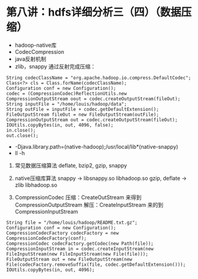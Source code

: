 # 第八讲：hdfs详细分析三（四）（数据压缩）
* hadoop-native库
* CodecCompression
* java反射机制
* zlib，snappy
通过反射完成压缩：
```
String codecClassName = "org.apache.hadoop.io.compress.DefaultCodec";
Class<?> cls = Class.forName(codecClassName);
Configuration conf = new Configuration();
codec = (CompressionCodec)ReflectionUtils.new
CompressionOutputStream oout = codec.createOutputStream(fileOut);
String inputFile = "/home/louis/hadoop/data";
String outFile = inputFile + codec.getDefaultExtension();
FileOutputStream fileOut = new FileOutputStream(outFile);
CompressionOutputStream out = codec.createOutputStream(fileOut);
IOUtils.copyBytes(in, out, 4096, false);
in.close();
out.close();

```

* -Djava.library.path=(native-hadoop);/usr/local/lib*(native-snappy)
* ll -h

1) 常见数据压缩算法
deflate, bzip2, gzip, snappy

2) native压缩库算法
snappy -> libsnappy.so libhadoop.so
gzip, deflate -> zlib libhadoop.so

3) CompressionCodec
压缩：CreateOutStream 来得到CompressionOutputStream
解压：CreateInputStream 来的到CompressionInputStream

```
String file = "/home/louis/hadoop/README.txt.gz";
Configuration conf = new Configuration();
CompressionCodecFactory codecFactory = new CompressionCodecFactory(conf);
CompressionCodec codecFactory.getCodec(new Path(file));
CompressionInputStream in = codec.createInputStream(new FileInputStream(new FileInputStream(new File(file)));
FileOutputStream out = new FileOutputStream(new File(codecFactory.removeSuffix(file, codec.getDefaultExtension()));
IOUtils.copyBytes(in, out, 4096);
